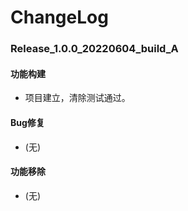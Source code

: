 # ChangeLog

### Release_1.0.0_20220604_build_A

#### 功能构建

- 项目建立，清除测试通过。

#### Bug修复

- (无)

#### 功能移除

- (无)
